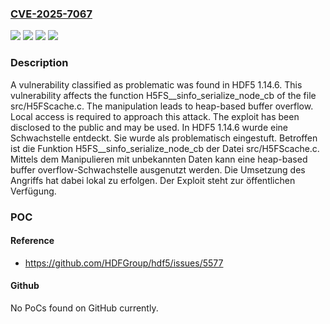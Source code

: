 ### [CVE-2025-7067](https://cve.mitre.org/cgi-bin/cvename.cgi?name=CVE-2025-7067)
![](https://img.shields.io/static/v1?label=Product&message=HDF5&color=blue)
![](https://img.shields.io/static/v1?label=Version&message=1.14.6%20&color=brightgreen)
![](https://img.shields.io/static/v1?label=Vulnerability&message=Heap-based%20Buffer%20Overflow&color=brightgreen)
![](https://img.shields.io/static/v1?label=Vulnerability&message=Memory%20Corruption&color=brightgreen)

### Description

A vulnerability classified as problematic was found in HDF5 1.14.6. This vulnerability affects the function H5FS__sinfo_serialize_node_cb of the file src/H5FScache.c. The manipulation leads to heap-based buffer overflow. Local access is required to approach this attack. The exploit has been disclosed to the public and may be used.
In HDF5 1.14.6 wurde eine Schwachstelle entdeckt. Sie wurde als problematisch eingestuft. Betroffen ist die Funktion H5FS__sinfo_serialize_node_cb der Datei src/H5FScache.c. Mittels dem Manipulieren mit unbekannten Daten kann eine heap-based buffer overflow-Schwachstelle ausgenutzt werden. Die Umsetzung des Angriffs hat dabei lokal zu erfolgen. Der Exploit steht zur öffentlichen Verfügung.

### POC

#### Reference
- https://github.com/HDFGroup/hdf5/issues/5577

#### Github
No PoCs found on GitHub currently.

